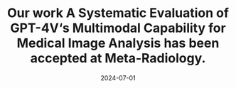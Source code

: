 ---
title: >-
    Our work <strong>A Systematic Evaluation of GPT-4V‘s Multimodal Capability for Medical Image Analysis</strong> has been accepted at <strong>Meta-Radiology</strong>.
date: 2024-07-01
---